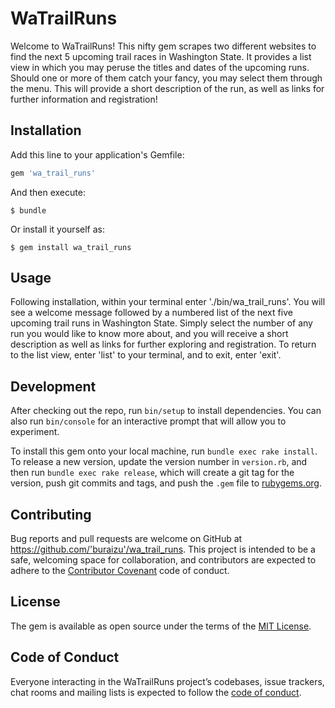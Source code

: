 
# WaTrailRuns

Welcome to WaTrailRuns! This nifty gem scrapes two different websites to find the next 5 upcoming trail races in Washington State. It provides a list view in which you may peruse the titles and dates of the upcoming runs. Should one or more of them catch your fancy, you may select them through the menu. This will provide a short description of the run, as well as links for further information and registration!

## Installation

Add this line to your application's Gemfile:

```ruby
gem 'wa_trail_runs'
```

And then execute:

    $ bundle

Or install it yourself as:

    $ gem install wa_trail_runs

## Usage

Following installation, within your terminal enter './bin/wa_trail_runs'.  You will see a welcome message followed by a numbered list of the next five upcoming trail runs in Washington State.  Simply select the number of any run you would like to know more about, and you will receive a short description as well as links for further exploring and registration.  To return to the list view, enter 'list' to your terminal, and to exit, enter 'exit'.

## Development

After checking out the repo, run `bin/setup` to install dependencies. You can also run `bin/console` for an interactive prompt that will allow you to experiment.

To install this gem onto your local machine, run `bundle exec rake install`. To release a new version, update the version number in `version.rb`, and then run `bundle exec rake release`, which will create a git tag for the version, push git commits and tags, and push the `.gem` file to [rubygems.org](https://rubygems.org).

## Contributing

Bug reports and pull requests are welcome on GitHub at https://github.com/'buraizu'/wa_trail_runs. This project is intended to be a safe, welcoming space for collaboration, and contributors are expected to adhere to the [Contributor Covenant](http://contributor-covenant.org) code of conduct.

## License

The gem is available as open source under the terms of the [MIT License](https://opensource.org/licenses/MIT).

## Code of Conduct

Everyone interacting in the WaTrailRuns project’s codebases, issue trackers, chat rooms and mailing lists is expected to follow the [code of conduct](https://github.com/'buraizu'/wa_trail_runs/blob/master/CODE_OF_CONDUCT.md).
